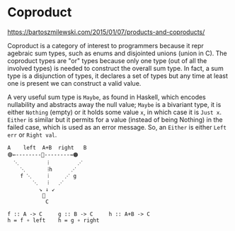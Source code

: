 # Coproduct

https://bartoszmilewski.com/2015/01/07/products-and-coproducts/


Coproduct is a category of interest to programmers because it repr agebraic sum types, such as enums and disjointed unions (union in C). The coproduct types are "or" types because only one type (out of all the involved types) is needed to construct the overall sum type. In fact, a sum type is a disjunction of types, it declares a set of types but any time at least one is present we can construct a valid value.

A very useful sum type is `Maybe`, as found in Haskell, which encodes nullability and abstracts away the null value; `Maybe` is a bivariant type, it is either `Nothing` (empty) or it holds some value `x`, in which case it is `Just x`. `Either` is similar but it permits for a value (instead of being Nothing) in the failed case, which is used as an error message. So, an `Either` is either `Left err` or `Right val`.

```
A    left  A+B  right   B
🟣←--------🔻--------→🟠
  ⋱         ⁞         ⋰
    ⋱       ⁞h      ⋰
    f ⋱     ⁞     ⋰ g
        ⋱   ⁞   ⋰
          ↘ ↓ ↙
           🔘
            C

f :: A -> C     g :: B -> C     h :: A+B -> C
h = f ∘ left    h = g ∘ right
```
